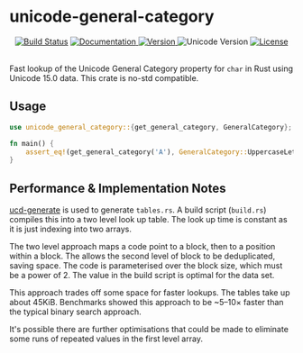 unicode-general-category
========================

<div align="center">
  <a href="https://travis-ci.com/yeslogic/unicode-general-category">
    <img src="https://travis-ci.com/yeslogic/unicode-general-category.svg?branch=master" alt="Build Status"></a>
  <a href="https://docs.rs/unicode-general-category">
    <img src="https://docs.rs/unicode-general-category/badge.svg" alt="Documentation">
  </a>
  <a href="https://crates.io/crates/unicode-general-category">
    <img src="https://img.shields.io/crates/v/unicode-general-category.svg" alt="Version">
  </a>
  <img src="https://img.shields.io/badge/unicode-15.0-informational" alt="Unicode Version">
  <a href="https://github.com/yeslogic/unicode-general-category/blob/master/LICENSE">
    <img src="https://img.shields.io/crates/l/unicode-general-category.svg" alt="License">
  </a>
</div>

<br>

Fast lookup of the Unicode General Category property for `char` in Rust using
Unicode 15.0 data. This crate is no-std compatible.

Usage
-----

```rust
use unicode_general_category::{get_general_category, GeneralCategory};

fn main() {
    assert_eq!(get_general_category('A'), GeneralCategory::UppercaseLetter);
}
```

Performance & Implementation Notes
----------------------------------

[ucd-generate] is used to generate `tables.rs`. A build script (`build.rs`)
compiles this into a two level look up table. The look up time is constant as
it is just indexing into two arrays.

The two level approach maps a code point to a block, then to a position within
a block. The allows the second level of block to be deduplicated, saving space.
The code is parameterised over the block size, which must be a power of 2. The
value in the build script is optimal for the data set.

This approach trades off some space for faster lookups. The tables take up
about 45KiB. Benchmarks showed this approach to be ~5–10× faster than the
typical binary search approach.

It's possible there are further optimisations that could be made to eliminate
some runs of repeated values in the first level array.

[ucd-generate]: https://github.com/yeslogic/ucd-generate
